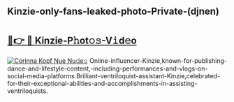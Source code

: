 ## Kinzie-only-fans​-leaked-photo​-Private-(djnen)


# <h2><a href="https://mediaupload.pro?title=Kinzie&ref=git">🔗👉 🔴 Kinzie-P𝚑ot𝚘𝚜-V𝚒d𝚎o</a></h2>

[![Corinna Kopf Nue Nu𝚍e𝚜](https://i.imgur.com/0qMVB7G.gif)](https://mediaupload.pro?title=Kinzie&ref=git)
Online-influencer-Kinzie,known-for-publishing-dance-and-lifestyle-content,-including-performances-and-vlogs-on-social-media-platforms.Brilliant-ventriloquist-assistant-Kinzie,celebrated-for-their-exceptional-abilities-and-accomplishments-in-assisting-ventriloquists.  
